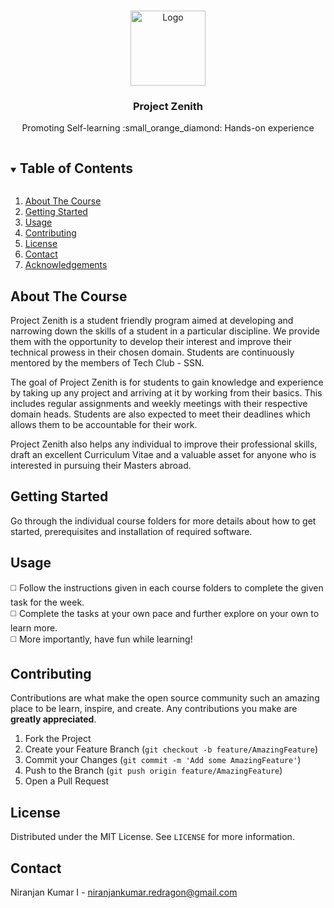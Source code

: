 <!-- TABLE OF CONTENTS -->

<!-- PROJECT LOGO -->
<br />
<p align="center">
  <a href="https://github.com/techclubssn/Project-Zenith">
    <img src="https://github.com/techclubssn/techclubssn.github.io/blob/master/imgs/tech_club_noalpha.png?raw=true" alt="Logo" width="120" height="120">
  </a>

  <h3 align="center">Project Zenith</h3>

  <p align="center">
    Promoting Self-learning :small_orange_diamond: Hands-on experience
    <br />
  </p>
</p>

<details open="open">
  <summary><h2 style="display: inline-block">Table of Contents</h2></summary>
  <ol>
    <li>
      <a href="#about-the-course">About The Course</a>
    </li>
    <li>
      <a href="#getting-started">Getting Started</a>
    </li>
    <li><a href="#usage">Usage</a></li>
    <li><a href="#contributing">Contributing</a></li>
    <li><a href="#license">License</a></li>
    <li><a href="#contact">Contact</a></li>
    <li><a href="#acknowledgements">Acknowledgements</a></li>
  </ol>
</details>



<!-- ABOUT THE COURSE -->
## About The Course

Project Zenith is a student friendly program aimed at developing and narrowing down the skills of a student in a particular discipline. We provide them with the opportunity to develop their interest and improve their technical prowess in their chosen domain. Students are continuously mentored by the members of Tech Club - SSN.

The goal of Project Zenith is for students to gain knowledge and experience by taking up any project and arriving at it by working from their basics. This includes regular assignments and weekly meetings with their respective domain heads. Students are also expected to meet their deadlines which allows them to be accountable for their work. 

Project Zenith also helps any individual to improve their professional skills, draft an excellent Curriculum Vitae and a valuable asset for anyone who is interested in pursuing their Masters abroad. 


<!-- GETTING STARTED -->
## Getting Started

Go through the individual course folders for more details about how to get started, prerequisites and installation of required software.

<!-- USAGE EXAMPLES -->
## Usage

◻️ Follow the instructions given in each course folders to complete the given task for the week. <br/>
◻️ Complete the tasks at your own pace and further explore on your own to learn more. <br/>
◻️ More importantly, have fun while learning! <br/>


<!-- CONTRIBUTING -->
## Contributing

Contributions are what make the open source community such an amazing place to be learn, inspire, and create. Any contributions you make are **greatly appreciated**.

1. Fork the Project
2. Create your Feature Branch (`git checkout -b feature/AmazingFeature`)
3. Commit your Changes (`git commit -m 'Add some AmazingFeature'`)
4. Push to the Branch (`git push origin feature/AmazingFeature`)
5. Open a Pull Request


<!-- LICENSE -->
## License

Distributed under the MIT License. See `LICENSE` for more information.



<!-- CONTACT -->
## Contact

Niranjan Kumar I - niranjankumar.redragon@gmail.com

